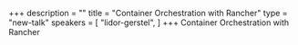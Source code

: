 +++
description = ""
title = "Container Orchestration with Rancher"
type = "new-talk"
speakers = [
        "lidor-gerstel",
]
+++
Container Orchestration with Rancher
